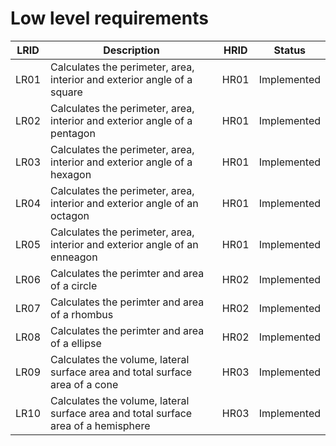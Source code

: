 # Low level requirements
LRID|	Description	|HRID |	Status |
-------|------------------------|------|--------
|LR01|	Calculates the perimeter, area, interior and exterior angle of a square|	HR01|	Implemented|
|LR02|  Calculates the perimeter, area, interior and exterior angle of a pentagon|	HR01|	Implemented|
|LR03|	Calculates the perimeter, area, interior and exterior angle of a hexagon|	HR01	|Implemented|
|LR04|	Calculates the perimeter, area, interior and exterior angle of an octagon|	HR01|	Implemented|
|LR05|	Calculates the perimeter, area, interior and exterior angle of an enneagon|	HR01	|Implemented|
|LR06|	Calculates the perimter and area of a circle	|HR02	|Implemented|
|LR07|	Calculates the perimter and area of a rhombus	|HR02	|Implemented|
|LR08|	Calculates the perimter and area of a ellipse	|HR02	|Implemented|
|LR09|	Calculates the volume, lateral surface area and total surface area of a cone	|HR03	|Implemented|
|LR10|	Calculates the volume, lateral surface area and total surface area of a hemisphere	|HR03|	Implemented|

